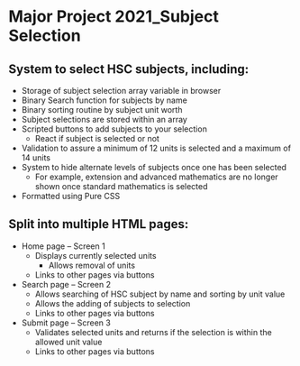 # Major Project 2021_Subject Selection
## System to select HSC subjects, including:	
- Storage of subject selection array variable in browser
- Binary Search function for subjects by name
- Binary sorting routine by subject unit worth
- Subject selections are stored within an array
- Scripted buttons to add subjects to your selection
    - React if subject is selected or not
- Validation to assure a minimum of 12 units is selected and a maximum of 14 units
- System to hide alternate levels of subjects once one has been selected
    - For example, extension and advanced mathematics are no longer shown once standard mathematics is selected
- Formatted using Pure CSS

## Split into multiple HTML pages:
- Home page – Screen 1
    - Displays currently selected units
        - Allows removal of units
    - Links to other pages via buttons
- Search page – Screen 2
    - Allows searching of HSC subject by name and sorting by unit value
    - Allows the adding of subjects to selection
    - Links to other pages via buttons
- Submit page – Screen 3
    - Validates selected units and returns if the selection is within the allowed unit value
    - Links to other pages via buttons

